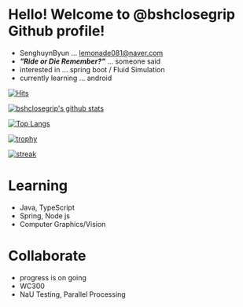 <!---
bshclosegrip/bshclosegrip is a ✨ special ✨ repository because its `README.md` (this file) appears on your GitHub profile.
You can click the Preview link to take a look at your changes.
--->

# Hello! Welcome to @bshclosegrip Github profile!
- SenghuynByun ... lemonade081@naver.com
- ***"Ride or Die Remember?"*** ... someone said
- interested in ... spring boot / Fluid Simulation
- currently learning ... android

[![Hits](https://hits.seeyoufarm.com/api/count/incr/badge.svg?url=https%3A%2F%2Fgithub.com%2Fbshclosegrip)](https://github.com/bshclosegrip)

[![bshclosegrip's github stats](https://github-readme-stats.vercel.app/api?username=bshclosegrip&show_icons=true&theme=dracula)](https://github.com/bshclosegrip)

[![Top Langs](https://github-readme-stats.vercel.app/api/top-langs/?username=bshclosegrip&layout=compact&langs_count=8&theme=dracula)](https://github.com/bshclosegrip)

[![trophy](https://github-profile-trophy.vercel.app/?username=bshclosegrip&theme=chalk&row=2&column=4)](https://github.com/ryo-ma/github-profile-trophy)

[![streak](https://github-readme-streak-stats.herokuapp.com/?user=bshclosegrip&theme=calm)](https://github.com/bshclosegrip)

# Learning
- Java, TypeScript
- Spring, Node js
- Computer Graphics/Vision

# Collaborate
- progress is on going
- WC300
- NaU Testing, Parallel Processing 
